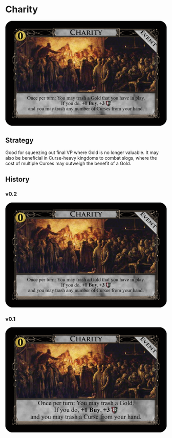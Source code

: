 # Charity

![v0.2](/Images/Charity_v0.2.png)

## Strategy

Good for squeezing out final VP where Gold is no longer valuable. It may also
be beneficial in Curse-heavy kingdoms to combat slogs, where the cost of
multiple Curses may outweigh the benefit of a Gold.

## History

### v0.2

![v0.2](/Images/Charity_v0.2.png)

### v0.1

![v0.1](/Images/Charity_v0.1.png)